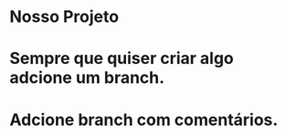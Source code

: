 # Nosso Projeto
# Sempre que quiser criar algo adcione um branch.
# Adcione branch com comentários.
